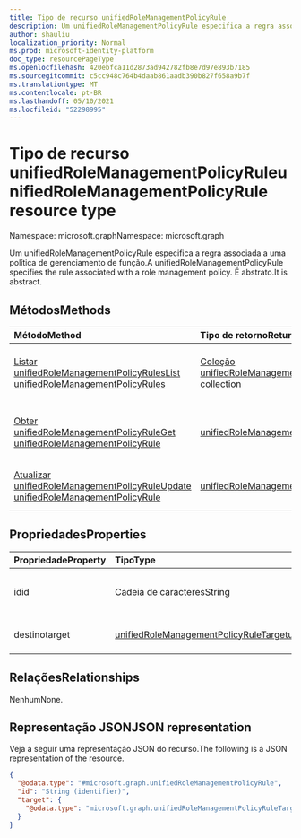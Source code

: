 ```yaml
---
title: Tipo de recurso unifiedRoleManagementPolicyRule
description: Um unifiedRoleManagementPolicyRule especifica a regra associada a uma política de gerenciamento de função. É abstrato.
author: shauliu
localization_priority: Normal
ms.prod: microsoft-identity-platform
doc_type: resourcePageType
ms.openlocfilehash: 420ebfca11d2873ad942782fb8e7d97e893b7185
ms.sourcegitcommit: c5cc948c764b4daab861aadb390b827f658a9b7f
ms.translationtype: MT
ms.contentlocale: pt-BR
ms.lasthandoff: 05/10/2021
ms.locfileid: "52298995"
---
```

# <a name="unifiedrolemanagementpolicyrule-resource-type"></a><span data-ttu-id="a2aaf-104">Tipo de recurso unifiedRoleManagementPolicyRule</span><span class="sxs-lookup"><span data-stu-id="a2aaf-104">unifiedRoleManagementPolicyRule resource type</span></span>

<span data-ttu-id="a2aaf-105">Namespace: microsoft.graph</span><span class="sxs-lookup"><span data-stu-id="a2aaf-105">Namespace: microsoft.graph</span></span>

<span data-ttu-id="a2aaf-106">Um unifiedRoleManagementPolicyRule especifica a regra associada a uma política de gerenciamento de função.</span><span class="sxs-lookup"><span data-stu-id="a2aaf-106">A unifiedRoleManagementPolicyRule specifies the rule associated with a role management policy.</span></span> <span data-ttu-id="a2aaf-107">É abstrato.</span><span class="sxs-lookup"><span data-stu-id="a2aaf-107">It is abstract.</span></span>

## <a name="methods"></a><span data-ttu-id="a2aaf-108">Métodos</span><span class="sxs-lookup"><span data-stu-id="a2aaf-108">Methods</span></span>
|<span data-ttu-id="a2aaf-109">Método</span><span class="sxs-lookup"><span data-stu-id="a2aaf-109">Method</span></span>|<span data-ttu-id="a2aaf-110">Tipo de retorno</span><span class="sxs-lookup"><span data-stu-id="a2aaf-110">Return type</span></span>|<span data-ttu-id="a2aaf-111">Descrição</span><span class="sxs-lookup"><span data-stu-id="a2aaf-111">Description</span></span>|
|:---|:---|:---|
|[<span data-ttu-id="a2aaf-112">Listar unifiedRoleManagementPolicyRules</span><span class="sxs-lookup"><span data-stu-id="a2aaf-112">List unifiedRoleManagementPolicyRules</span></span>](../api/unifiedrolemanagementpolicyrule-list.md)|<span data-ttu-id="a2aaf-113">[Coleção unifiedRoleManagementPolicyRule](../resources/unifiedrolemanagementpolicyrule.md)</span><span class="sxs-lookup"><span data-stu-id="a2aaf-113">[unifiedRoleManagementPolicyRule](../resources/unifiedrolemanagementpolicyrule.md) collection</span></span>|<span data-ttu-id="a2aaf-114">Obter uma lista dos [objetos unifiedRoleManagementPolicyRule](../resources/unifiedrolemanagementpolicyrule.md) e suas propriedades.</span><span class="sxs-lookup"><span data-stu-id="a2aaf-114">Get a list of the [unifiedRoleManagementPolicyRule](../resources/unifiedrolemanagementpolicyrule.md) objects and their properties.</span></span>|
|[<span data-ttu-id="a2aaf-115">Obter unifiedRoleManagementPolicyRule</span><span class="sxs-lookup"><span data-stu-id="a2aaf-115">Get unifiedRoleManagementPolicyRule</span></span>](../api/unifiedrolemanagementpolicyrule-get.md)|[<span data-ttu-id="a2aaf-116">unifiedRoleManagementPolicyRule</span><span class="sxs-lookup"><span data-stu-id="a2aaf-116">unifiedRoleManagementPolicyRule</span></span>](../resources/unifiedrolemanagementpolicyrule.md)|<span data-ttu-id="a2aaf-117">Leia as propriedades e as relações de [um objeto unifiedRoleManagementPolicyRule.](../resources/unifiedrolemanagementpolicyrule.md)</span><span class="sxs-lookup"><span data-stu-id="a2aaf-117">Read the properties and relationships of an [unifiedRoleManagementPolicyRule](../resources/unifiedrolemanagementpolicyrule.md) object.</span></span>|
|[<span data-ttu-id="a2aaf-118">Atualizar unifiedRoleManagementPolicyRule</span><span class="sxs-lookup"><span data-stu-id="a2aaf-118">Update unifiedRoleManagementPolicyRule</span></span>](../api/unifiedrolemanagementpolicyrule-update.md)|[<span data-ttu-id="a2aaf-119">unifiedRoleManagementPolicyRule</span><span class="sxs-lookup"><span data-stu-id="a2aaf-119">unifiedRoleManagementPolicyRule</span></span>](../resources/unifiedrolemanagementpolicyrule.md)|<span data-ttu-id="a2aaf-120">Atualize as propriedades de [um objeto unifiedRoleManagementPolicyRule.](../resources/unifiedrolemanagementpolicyrule.md)</span><span class="sxs-lookup"><span data-stu-id="a2aaf-120">Update the properties of an [unifiedRoleManagementPolicyRule](../resources/unifiedrolemanagementpolicyrule.md) object.</span></span>|

## <a name="properties"></a><span data-ttu-id="a2aaf-121">Propriedades</span><span class="sxs-lookup"><span data-stu-id="a2aaf-121">Properties</span></span>
|<span data-ttu-id="a2aaf-122">Propriedade</span><span class="sxs-lookup"><span data-stu-id="a2aaf-122">Property</span></span>|<span data-ttu-id="a2aaf-123">Tipo</span><span class="sxs-lookup"><span data-stu-id="a2aaf-123">Type</span></span>|<span data-ttu-id="a2aaf-124">Descrição</span><span class="sxs-lookup"><span data-stu-id="a2aaf-124">Description</span></span>|
|:---|:---|:---|
|<span data-ttu-id="a2aaf-125">id</span><span class="sxs-lookup"><span data-stu-id="a2aaf-125">id</span></span>|<span data-ttu-id="a2aaf-126">Cadeia de caracteres</span><span class="sxs-lookup"><span data-stu-id="a2aaf-126">String</span></span>|<span data-ttu-id="a2aaf-127">Identificador exclusivo da regra.</span><span class="sxs-lookup"><span data-stu-id="a2aaf-127">Unique identifier for the rule.</span></span>|
|<span data-ttu-id="a2aaf-128">destino</span><span class="sxs-lookup"><span data-stu-id="a2aaf-128">target</span></span>|[<span data-ttu-id="a2aaf-129">unifiedRoleManagementPolicyRuleTarget</span><span class="sxs-lookup"><span data-stu-id="a2aaf-129">unifiedRoleManagementPolicyRuleTarget</span></span>](../resources/unifiedrolemanagementpolicyruletarget.md)|<span data-ttu-id="a2aaf-130">O destino da regra de política.</span><span class="sxs-lookup"><span data-stu-id="a2aaf-130">The target for the policy rule.</span></span>|

## <a name="relationships"></a><span data-ttu-id="a2aaf-131">Relações</span><span class="sxs-lookup"><span data-stu-id="a2aaf-131">Relationships</span></span>
<span data-ttu-id="a2aaf-132">Nenhum</span><span class="sxs-lookup"><span data-stu-id="a2aaf-132">None.</span></span>

## <a name="json-representation"></a><span data-ttu-id="a2aaf-133">Representação JSON</span><span class="sxs-lookup"><span data-stu-id="a2aaf-133">JSON representation</span></span>
<span data-ttu-id="a2aaf-134">Veja a seguir uma representação JSON do recurso.</span><span class="sxs-lookup"><span data-stu-id="a2aaf-134">The following is a JSON representation of the resource.</span></span>
<!-- {
  "blockType": "resource",
  "keyProperty": "id",
  "@odata.type": "microsoft.graph.unifiedRoleManagementPolicyRule",
  "openType": false
}
-->
``` json
{
  "@odata.type": "#microsoft.graph.unifiedRoleManagementPolicyRule",
  "id": "String (identifier)",
  "target": {
    "@odata.type": "microsoft.graph.unifiedRoleManagementPolicyRuleTarget"
  }
}
```


